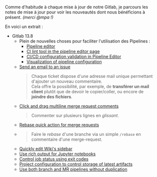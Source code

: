 Comme d'habitude à chaque mise à jour de notre Gitlab, je parcours les notes de
mise à jour pour voir les nouveautés dont nous bénéficions à présent. *(merci @mpa !)*

En voici un extrait :

- Gitlab 13.8
  - Plein de nouvelles choses pour faciliter l'utilisation des Pipelines :
    - [Pipeline editor](https://about.gitlab.com/releases/2021/01/22/gitlab-13-8-released/#pipeline-editor)
    - [CI lint tool in the pipeline editor page](https://about.gitlab.com/releases/2021/01/22/gitlab-13-8-released/#ci-lint-tool-in-the-pipeline-editor-page)
    - [CI/CD configuration validation in Pipeline Editor](https://about.gitlab.com/releases/2021/01/22/gitlab-13-8-released/#cicd-configuration-validation-in-pipeline-editor)
    - [Visualization of pipeline configuration](https://about.gitlab.com/releases/2021/01/22/gitlab-13-8-released/#visualization-of-pipeline-configuration)
  - [Send an email to an issue](https://about.gitlab.com/releases/2021/01/22/gitlab-13-8-released/#send-an-email-to-an-issue)  
    > Chaque ticket dispose d'une adresse mail unique permettant d'ajouter un nouveau commentaire.  
    > Cela offre la possibilité, par exemple, de **transférer un mail client** plutôt que de devoir le copier/coller, ou encore de **joindre des fichiers**.
  - [Click and drag multiline merge request comments](https://about.gitlab.com/releases/2021/01/22/gitlab-13-8-released/#click-and-drag-multiline-merge-request-comments)  
    > Commenter sur plusieurs lignes en *glissant*.
  <!-- - [Download artifacts directly from the merge request widget](https://about.gitlab.com/releases/2021/01/22/gitlab-13-8-released/#download-artifacts-directly-from-the-merge-request-widget) -->
  <!-- - [Repeat failed test counter](https://about.gitlab.com/releases/2021/01/22/gitlab-13-8-released/#repeat-failed-test-counter) -->
  <!-- - [Deploy Boards are available in Core](https://about.gitlab.com/releases/2021/01/22/gitlab-13-8-released/#deploy-boards-are-available-in-core) -->
  - [Rebase quick action for merge requests](https://about.gitlab.com/releases/2021/01/22/gitlab-13-8-released/#rebase-quick-action-for-merge-requests)  
  - > Faire le *rebase* d'une branche via un simple `/rebase` en commentaire d'une merge-request.
  <!-- - [GitLab Pages is now available for Kubernetes deployments of GitLab](https://about.gitlab.com/releases/2021/01/22/gitlab-13-8-released/#gitlab-pages-is-now-available-for-kubernetes-deployments-of-gitlab) -->
  <!-- - [Support for predefined variables in CI include section](https://about.gitlab.com/releases/2021/01/22/gitlab-13-8-released/#support-for-predefined-variables-in-ci-include-section) -->
  <!-- - [Display all available quick actions in autocomplete](https://about.gitlab.com/releases/2021/01/22/gitlab-13-8-released/#display-all-available-quick-actions-in-autocomplete) -->
  <!-- - [Disable Operations features on a project](https://about.gitlab.com/releases/2021/01/22/gitlab-13-8-released/#disable-operations-features-on-a-project) -->
  <!-- - [Rate limit dry run mode and bypass mechanism](https://about.gitlab.com/releases/2021/01/22/gitlab-13-8-released/#rate-limit-dry-run-mode-and-bypass-mechanism) -->
  <!-- - [Configure multiple image pull policies for Docker executor](https://about.gitlab.com/releases/2021/01/22/gitlab-13-8-released/#configure-multiple-image-pull-policies-for-docker-executor) -->
  <!-- - [GitLab Runner 13.8](https://about.gitlab.com/releases/2021/01/22/gitlab-13-8-released/#gitlab-runner-138) -->
  <!-- - [Support variables for pipeline rules](https://about.gitlab.com/releases/2021/01/22/gitlab-13-8-released/#support-variables-for-pipeline-rules) -->
  <!-- - [Install NuGet packages from your group or subgroup](https://about.gitlab.com/releases/2021/01/22/gitlab-13-8-released/#install-nuget-packages-from-your-group-or-subgroup) -->
  <!-- - [Improved SAST severity data for JavaScript vulnerabilities](https://about.gitlab.com/releases/2021/01/22/gitlab-13-8-released/#improved-sast-severity-data-for-javascript-vulnerabilities) -->
  <!-- - [Improved pipeline status email subject line](https://about.gitlab.com/releases/2021/01/22/gitlab-13-8-released/#improved-pipeline-status-email-subject-line) -->
  <!-- - [Manage Terraform state files through the UI](https://about.gitlab.com/releases/2021/01/22/gitlab-13-8-released/#manage-terraform-state-files-through-the-ui) -->
  <!-- - [Compare repositories and validate if they are the same](https://about.gitlab.com/releases/2021/01/22/gitlab-13-8-released/#compare-repositories-and-validate-if-they-are-the-same) -->
  <!-- - [Single-node instances will now upgrade to PostgreSQL 12 by default](https://about.gitlab.com/releases/2021/01/22/gitlab-13-8-released/#single-node-instances-will-now-upgrade-to-postgresql-12-by-default) -->
  <!-- - [Performance improvements](https://about.gitlab.com/releases/2021/01/22/gitlab-13-8-released/#performance-improvements) -->
  <!-- - [Busy status indicator](https://about.gitlab.com/releases/2021/01/22/gitlab-13-8-released/#busy-status-indicator) -->
  <!-- - [Migrate Groups directly between instances](https://about.gitlab.com/releases/2021/01/22/gitlab-13-8-released/#migrate-groups-directly-between-instances) -->
  <!-- - [Link source merge requests for squash and merge commits](https://about.gitlab.com/releases/2021/01/22/gitlab-13-8-released/#link-source-merge-requests-for-squash-and-merge-commits) -->
  - [Quickly edit Wiki's sidebar](https://about.gitlab.com/releases/2021/01/22/gitlab-13-8-released/#quickly-edit-wikis-sidebar)
  - [Use rich output for Jupyter notebooks](https://about.gitlab.com/releases/2021/01/22/gitlab-13-8-released/#use-rich-output-for-jupyter-notebooks)
  - [Control job status using exit codes](https://about.gitlab.com/releases/2021/01/22/gitlab-13-8-released/#control-job-status-using-exit-codes)
  - [Project configuration to control storage of latest artifacts](https://about.gitlab.com/releases/2021/01/22/gitlab-13-8-released/#project-configuration-to-control-storage-of-latest-artifacts)
  - [Use both branch and MR pipelines without duplication](https://about.gitlab.com/releases/2021/01/22/gitlab-13-8-released/#use-both-branch-and-mr-pipelines-without-duplication)
  <!-- - [GitLab Terraform Provider 3.4 updates](https://about.gitlab.com/releases/2021/01/22/gitlab-13-8-released/#gitlab-terraform-provider-34-updates) -->
  <!-- - [GitLab chart improvements](https://about.gitlab.com/releases/2021/01/22/gitlab-13-8-released/#gitlab-chart-improvements) -->
  <!-- - [Omnibus improvements](https://about.gitlab.com/releases/2021/01/22/gitlab-13-8-released/#omnibus-improvements) -->
  <!-- - [Bug fixes](https://about.gitlab.com/releases/2021/01/22/gitlab-13-8-released/#bug-fixes) -->
